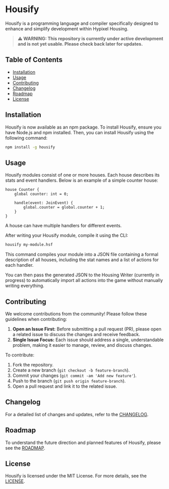 # Housify

Housify is a programming language and compiler specifically designed to enhance and simplify development within Hypixel Housing.

> **⚠️ WARNING: This repository is currently under active development and is not yet usable. Please check back later for updates.**

## Table of Contents

-   [Installation](#installation)
-   [Usage](#usage)
-   [Contributing](#contributing)
-   [Changelog](#changelog)
-   [Roadmap](#roadmap)
-   [License](#license)

## Installation

Housify is now available as an npm package. To install Housify, ensure you have Node.js and npm installed. Then, you can install Housify using the following command:

```bash
npm install -g housify
```

## Usage

Housify modules consist of one or more houses. Each house describes its stats and event handlers. Below is an example of a simple counter house:

```housify
house Counter {
    global counter: int = 0;

    handle(event: JoinEvent) {
        global.counter = global.counter + 1;
    }
}
```

A house can have multiple handlers for different events.

After writing your Housify module, compile it using the CLI:

```bash
housify my-module.hsf
```

This command compiles your module into a JSON file containing a formal description of all houses, including the stat names and a list of actions for each handler.

You can then pass the generated JSON to the Housing Writer (currently in progress) to automatically import all actions into the game without manually writing everything.

## Contributing

We welcome contributions from the community! Please follow these guidelines when contributing:

1. **Open an Issue First:** Before submitting a pull request (PR), please open a related issue to discuss the changes and receive feedback.
2. **Single Issue Focus:** Each issue should address a single, understandable problem, making it easier to manage, review, and discuss changes.

To contribute:

1. Fork the repository.
2. Create a new branch (`git checkout -b feature-branch`).
3. Commit your changes (`git commit -am 'Add new feature'`).
4. Push to the branch (`git push origin feature-branch`).
5. Open a pull request and link it to the related issue.

## Changelog

For a detailed list of changes and updates, refer to the [CHANGELOG](CHANGELOG.md).

## Roadmap

To understand the future direction and planned features of Housify, please see the [ROADMAP](ROADMAP.md).

## License

Housify is licensed under the MIT License. For more details, see the [LICENSE](LICENSE).
